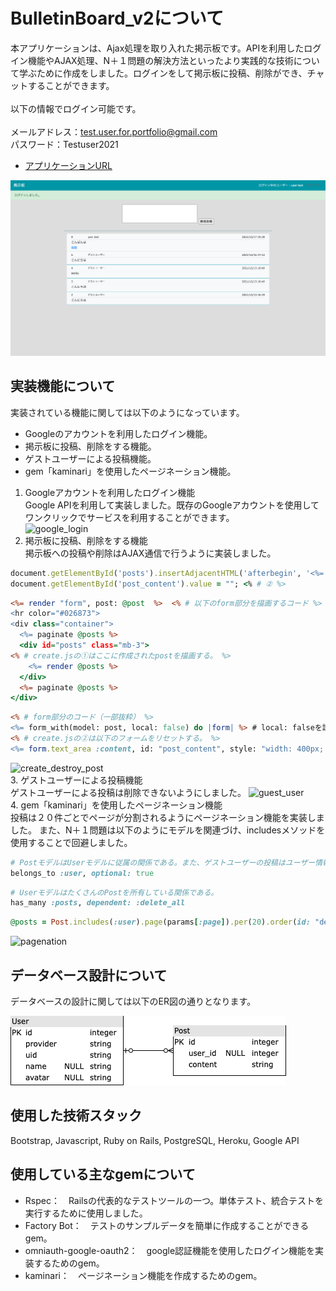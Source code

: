 # BulletinBoard_v2について
本アプリケーションは、Ajax処理を取り入れた掲示板です。APIを利用したログイン機能やAJAX処理、N＋１問題の解決方法といったより実践的な技術について学ぶために作成をしました。ログインをして掲示板に投稿、削除ができ、チャットすることができます。
<br><br>
以下の情報でログイン可能です。<br><br>
メールアドレス：test.user.for.portfolio@gmail.com<br>
パスワード：Testuser2021
<br>
- [アプリケーションURL](https://ajaxbulletinboard.herokuapp.com/)
<img width="1000" alt="top画像" src="./public/images/bulletinboard_top.png">

## 実装機能について
実装されている機能に関しては以下のようになっています。
- Googleのアカウントを利用したログイン機能。
- 掲示板に投稿、削除をする機能。
- ゲストユーザーによる投稿機能。
- gem「kaminari」を使用したページネーション機能。

1. Googleアカウントを利用したログイン機能<br>
Google APIを利用して実装しました。既存のGoogleアカウントを使用して　ワンクリックでサービスを利用することができます。<br>
![google_login](https://user-images.githubusercontent.com/70850598/146755009-832c29c8-61d7-4ba4-87ef-b7c8b1bf78b2.gif)
2. 掲示板に投稿、削除をする機能<br>
掲示板への投稿や削除はAJAX通信で行うように実装しました。
```ruby:posts/create.js.erb
document.getElementById('posts').insertAdjacentHTML('afterbegin', '<%= j(render @post) %>'); <% # ① %>
document.getElementById('post_content').value = ""; <% # ② %>
```

```ruby:posts/index.html.erb
<%= render "form", post: @post  %>  <% # 以下のform部分を描画するコード %>
<hr color="#026873">
<div class="container">
  <%= paginate @posts %> 
  <div id="posts" class="mb-3">
<% # create.jsの①はここに作成されたpostを描画する。 %>
    <%= render @posts %>
  </div>
  <%= paginate @posts %>
</div>
```

```ruby:posts/_form.html.erb
<% # form部分のコード（一部抜粋） %>
<%= form_with(model: post, local: false) do |form| %> # local: falseを設定することでこのフォームはajax通信をする。
<% # create.jsの②は以下のフォームをリセットする。 %>
<%= form.text_area :content, id: "post_content", style: "width: 400px; height: 100px; resize: none;"%> 
```
![create_destroy_post](https://user-images.githubusercontent.com/70850598/146755168-784c58bd-2c58-44bc-a6ae-d18e1036f5b9.gif)<br>
3. ゲストユーザーによる投稿機能<br>
ゲストユーザーによる投稿は削除できないようにしました。
![guest_user](https://user-images.githubusercontent.com/70850598/146755215-1f38fbd2-93ce-49e9-bde1-f917790dd915.gif)<br>
4. gem「kaminari」を使用したページネーション機能<br>
投稿は２０件ごとでページが分割されるようにページネーション機能を実装しました。
また、N＋１問題は以下のようにモデルを関連づけ、includesメソッドを使用することで回避しました。
```ruby:models/post.rb
# PostモデルはUserモデルに従属の関係である。また、ゲストユーザーの投稿はユーザー情報を持たないためoptional: trueを追加。
belongs_to :user, optional: true
```
```ruby:models/user.rb
# UserモデルはたくさんのPostを所有している関係である。
has_many :posts, dependent: :delete_all
```
```ruby:posts_controller.rb 
@posts = Post.includes(:user).page(params[:page]).per(20).order(id: "desc")
```
![pagenation](https://user-images.githubusercontent.com/70850598/146756750-57f345be-4139-468d-991a-cf3d6bcd1933.gif)

## データベース設計について
データベースの設計に関しては以下のER図の通りとなります。

<img width="441" alt="ER" src="./public/images/bulletin_board_ER.png">

## 使用した技術スタック
Bootstrap, Javascript, Ruby on Rails, PostgreSQL, Heroku, Google API

## 使用している主なgemについて
- Rspec：　Railsの代表的なテストツールの一つ。単体テスト、統合テストを実行するために使用しました。
- Factory Bot：　テストのサンプルデータを簡単に作成することができるgem。
- omniauth-google-oauth2：　google認証機能を使用したログイン機能を実装するためのgem。
- kaminari：　ページネーション機能を作成するためのgem。
